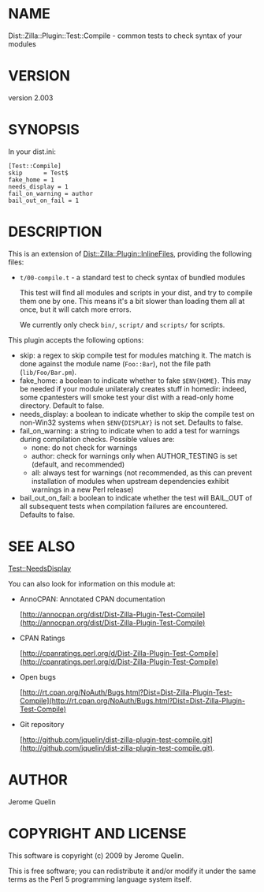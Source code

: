 # NAME

Dist::Zilla::Plugin::Test::Compile - common tests to check syntax of your modules

# VERSION

version 2.003

# SYNOPSIS

In your dist.ini:

    [Test::Compile]
    skip      = Test$
    fake_home = 1
    needs_display = 1
    fail_on_warning = author
    bail_out_on_fail = 1

# DESCRIPTION

This is an extension of [Dist::Zilla::Plugin::InlineFiles](http://search.cpan.org/perldoc?Dist::Zilla::Plugin::InlineFiles), providing
the following files:

- `t/00-compile.t` - a standard test to check syntax of bundled modules

    This test will find all modules and scripts in your dist, and try to
    compile them one by one. This means it's a bit slower than loading them
    all at once, but it will catch more errors.

    We currently only check `bin/`, `script/` and `scripts/` for scripts.

This plugin accepts the following options:

- skip: a regex to skip compile test for modules matching it. The
match is done against the module name (`Foo::Bar`), not the file path
(`lib/Foo/Bar.pm`).
- fake\_home: a boolean to indicate whether to fake `$ENV{HOME}`.
This may be needed if your module unilateraly creates stuff in homedir:
indeed, some cpantesters will smoke test your dist with a read-only home
directory. Default to false.
- needs\_display: a boolean to indicate whether to skip the compile test
on non-Win32 systems when `$ENV{DISPLAY}` is not set. Defaults to false.
- fail\_on\_warning: a string to indicate when to add a test for
warnings during compilation checks. Possible values are:
    - none: do not check for warnings
    - author: check for warnings only when AUTHOR\_TESTING is set
    (default, and recommended)
    - all: always test for warnings (not recommended, as this can prevent
    installation of modules when upstream dependencies exhibit warnings in a new
    Perl release)
- bail\_out\_on\_fail: a boolean to indicate whether the test will BAIL\_OUT
of all subsequent tests when compilation failures are encountered. Defaults to false.

# SEE ALSO

[Test::NeedsDisplay](http://search.cpan.org/perldoc?Test::NeedsDisplay)

You can also look for information on this module at:

- AnnoCPAN: Annotated CPAN documentation

    [http://annocpan.org/dist/Dist-Zilla-Plugin-Test-Compile](http://annocpan.org/dist/Dist-Zilla-Plugin-Test-Compile)

- CPAN Ratings

    [http://cpanratings.perl.org/d/Dist-Zilla-Plugin-Test-Compile](http://cpanratings.perl.org/d/Dist-Zilla-Plugin-Test-Compile)

- Open bugs

    [http://rt.cpan.org/NoAuth/Bugs.html?Dist=Dist-Zilla-Plugin-Test-Compile](http://rt.cpan.org/NoAuth/Bugs.html?Dist=Dist-Zilla-Plugin-Test-Compile)

- Git repository

    [http://github.com/jquelin/dist-zilla-plugin-test-compile.git](http://github.com/jquelin/dist-zilla-plugin-test-compile.git).

# AUTHOR

Jerome Quelin

# COPYRIGHT AND LICENSE

This software is copyright (c) 2009 by Jerome Quelin.

This is free software; you can redistribute it and/or modify it under
the same terms as the Perl 5 programming language system itself.
